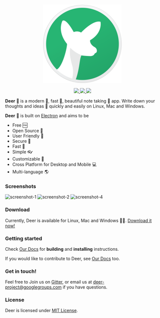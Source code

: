 <p align="center">
  <img src="https://github.com/abahmed/Deer/blob/develop/assets/images/Deer-256.png"/>
  <p align="center">
    <a href="https://travis-ci.org/abahmed/Deer">
      <img src="https://travis-ci.org/abahmed/Deer.svg?branch=develop"/>
    </a>
    <a href="https://ci.appveyor.com/project/abahmed/deer/branch/develop">
      <img src="https://ci.appveyor.com/api/projects/status/k619um0clmxkmlrd/branch/develop?svg=true"/>
    </a>
    <a href="https://gitter.im/abahmed/Deer?utm_source=badge&utm_medium=badge&utm_campaign=pr-badge&utm_content=badge">
      <img src="https://badges.gitter.im/abahmed/Deer.svg"/>
    </a>
  </p>
</p>

**Deer** :deer: is a modern :star2:, fast :rocket:, beautiful note taking :memo: app. Write down your thoughts and ideas :bookmark: quickly and easily on Linux, Mac and Windows.


**Deer** :deer: is built on [Electron](https://electronjs.org) and aims to be
+ Free :free:
+ Open Source :book:
+ User Friendly :art:
+ Secure :closed_lock_with_key:
+ Fast :rocket:
+ Simple :eyeglasses:
+ Customizable :bookmark_tabs:
+ Cross Platform for Desktop and Mobile :computer:
+ Multi-language :earth_americas:

### Screenshots
![screenshot-1](https://user-images.githubusercontent.com/3946499/46846280-6176c000-ce09-11e8-9569-5f29b5cf9aea.png)
![screenshot-2](https://user-images.githubusercontent.com/3946499/46846312-7ce1cb00-ce09-11e8-8979-a8fe08806d42.png)
![screenshot-4](https://user-images.githubusercontent.com/3946499/46846323-89feba00-ce09-11e8-857f-32f9a0e4f447.png)

### Download
Currently, Deer is available for Linux, Mac and Windows :tada::tada:.
[Download it now!](https://github.com/abahmed/Deer/releases)


### Getting started

Check [Our Docs](./docs/README.md) for **building**  and **installing** instructions.


If you would like to contribute to Deer, see [Our Docs](./docs/README.md) too.

### Get in touch!

Feel free to Join us on [Gitter](https://gitter.im/abahmed/Deer), or email us at [deer-project@googlegroups.com](deer-project@googlegroups.com) if you have questions.

### License

Deer is licensed under [MIT License](LICENSE).
